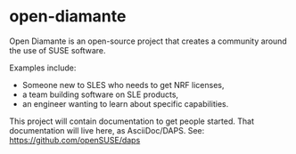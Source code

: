 # open-diamante
Open Diamante is an open-source project that creates a community around the use of SUSE software.

Examples include:
- Someone new to SLES who needs to get NRF licenses,
- a team building software on SLE products,
- an engineer wanting to learn about specific capabilities.

This project will contain documentation to get people started. That documentation will live here, as AsciiDoc/DAPS.
See: https://github.com/openSUSE/daps

